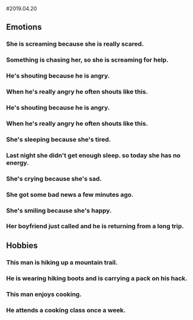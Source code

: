 #2019.04.20
## Emotions
### She is screaming because she is really scared.
### Something is chasing her, so she is screaming for help.
### He's shouting because he is angry.
### When he's  really angry he often shouts like this.
### He's shouting because he is angry.
### When he's really angry he often shouts like this.
### She's sleeping because she's tired.
### Last night she didn't get enough sleep. so today she has no energy.
### She's crying because she's sad.
### She got some bad news a few minutes ago.
### She's smiling because she's happy.
### Her boyfriend just called and he is returning from a long trip.

## Hobbies
### This man is hiking up a mountain trail. 
### He is wearing hiking boots and is carrying a pack on his hack.
### This man enjoys cooking.
### He attends a cooking class once a week.
